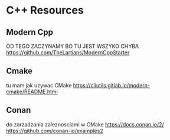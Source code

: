 # C++ Resources

## Modern Cpp

OD TEGO ZACZYNAMY BO TU JEST WSZYKO CHYBA
https://github.com/TheLartians/ModernCppStarter

## Cmake

tu mam jak uzywac CMake
https://cliutils.gitlab.io/modern-cmake/README.html

## Conan

do zarzadzania zaleznosciami w CMake
https://docs.conan.io/2/
https://github.com/conan-io/examples2
